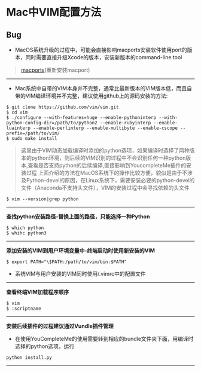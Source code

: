 # Mac中VIM配置方法
## Bug
- MacOS系统升级的过程中，可能会直接影响macports安装软件使用port的版本，同时需要直接升级Xcode的版本，安装新版本的command-line tool 

> [macports](https://trac.macports.org/wiki/Migration)(重新安装macport)

-------------

- Mac系统中自带的VIM本身并不完整，通常比最新版本的VIM版本低，而且自带的VIM编译环境并不完整，建议使用github上的源码安装的方法:

```
$ git clone https://github.com/vim/vim.git
$ cd vim
$ ./configure --with-features=huge --enable-pythoninterp --with-python-config-dir=/path/to/python2 --enable-rubyinterp --enable-luainterp --enable-perlinterp --enable-multibyte --enable-cscope --prefix=/path/to/vim/
$ sudo make install
```

> 这里由于VIM动态加载编译时添加的python选项，如果编译时选择了两种版本的python环境，则后续的VIM识别的过程中不会识别任何一种python版本,查看是否支持python的后续编译,直接影响到YoucompleteMe插件的安装过程
> 上面介绍的方法在MacOS系统下的操作比较方便，貌似是由于不涉及Python-devel的原因，在Linux系统下，需要安装必要的python-devel的文件（Anaconda不支持头文件），VIM的安装过程中会寻找依赖的头文件

```
$ vim --version|grep python
```
---
**查找python安装路径-替换上面的路径，只能选择一种Python**
```
$ which python
$ whihc python3
```
---
**添加安装的VIM到用户环境变量中-终端启动时使用新安装的VIM**
```
$ export PATH="\$PATH:/path/to/vim/bin:$PATH"
```
- 系统VIM与用户安装的VIM同时使用/.vimrc中的配置文件

---
**查看终端VIM加载程序顺序**
```
$ vim
$ :scriptname
```
---
**安装后续插件的过程建议通过Vundle插件管理**
- 在使用YouCompleteMe的使用需要转到相应的bundle文件夹下面，用编译时选择的python选项，运行

```(shell)
python install.py
```
---
